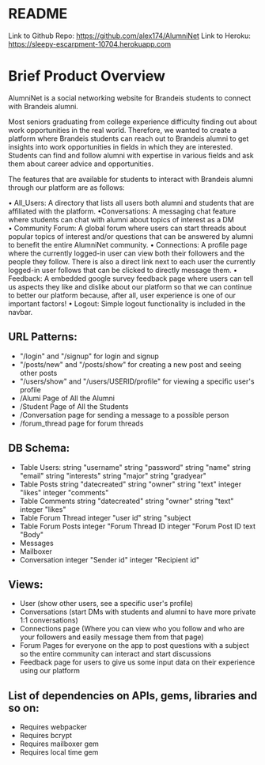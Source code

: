 # README

Link to Github Repo: https://github.com/alex174/AlumniNet
Link to Heroku: https://sleepy-escarpment-10704.herokuapp.com

# Brief Product Overview
AlumniNet is a social networking website for Brandeis students to connect with Brandeis alumni.  

Most seniors graduating from college experience difficulty finding out about work opportunities in the real world. Therefore, we wanted to create a platform where Brandeis students can reach out to Brandeis alumni to get insights into work opportunities in fields in which they are interested. Students can find and follow alumni with expertise in various fields and ask them about career advice and opportunities. 

The features that are available for students to interact with Brandeis alumni through our platform are as follows:

• All_Users: A directory that lists all users both alumni and students that are affiliated with the platform.
•Conversations: A messaging chat feature where students can chat with alumni about topics of interest as a DM
• Community Forum: A global forum where users can start threads about popular topics of interest and/or questions that can be answered by alumni to benefit the entire AlumniNet community.
• Connections: A profile page where the currently logged-in user can view both their followers and the people they follow. There is also a direct link next to each user the currently logged-in user follows that can be clicked to directly message them.
• Feedback: A embedded google survey feedback page where users can tell us aspects they like and dislike about our platform so that we can continue to better our platform because, after all, user experience is one of our important factors!
• Logout: Simple logout functionality is included in the navbar.


## URL Patterns:
- "/login" and "/signup" for login and signup
- "/posts/new" and "/posts/show" for creating a new post and seeing other posts
- "/users/show" and "/users/USERID/profile" for viewing a specific user's profile
- /Alumi Page of All the Alumni
- /Student Page of All the Students
- /Conversation page for sending a message to a possible person
- /forum_thread page for forum threads

## DB Schema:
- Table Users:
    string "username"
    string "password"
    string "name"
    string "email"
    string "interests"
    string "major"
    string "gradyear"
- Table Posts
    string "datecreated"
    string "owner"
    string "text"
    integer "likes"
    integer "comments"
- Table Comments
    string "datecreated"
    string "owner"
    string "text"
    integer "likes"
- Table Forum Thread
    integer "user id"
    string "subject
- Table Forum Posts
  integer "Forum Thread ID
  integer "Forum Post ID
  text    "Body"
- Messages
- Mailboxer
- Conversation
  integer "Sender id"
  integer "Recipient id"
    
    

## Views:
- User (show other users, see a specific user's profile)
- Conversations (start DMs with students and alumni to have more private 1:1 conversations)
- Connections page (Where you can view who you follow and who are your followers and easily message them from that page)
- Forum Pages for everyone on the app to post questions with a subject so the entire community can interact and start discussions
- Feedback page for users to give us some input data on their experience using our platform


## List of dependencies on APIs, gems, libraries and so on:
- Requires webpacker
- Requires bcrypt
- Requires mailboxer gem
- Requires local time gem

